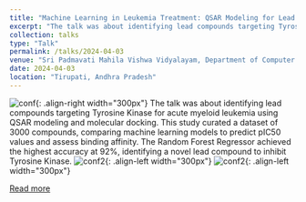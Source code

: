 ```yaml
---
title: "Machine Learning in Leukemia Treatment: QSAR Modeling for Lead Compound Identification"
excerpt: "The talk was about identifying lead compounds targeting Tyrosine Kinase for acute myeloid leukemia using QSAR Modeling and molecular docking."
collection: talks
type: "Talk"
permalink: /talks/2024-04-03
venue: "Sri Padmavati Mahila Vishwa Vidyalayam, Department of Computer Science"
date: 2024-04-03
location: "Tirupati, Andhra Pradesh"
---
```

![conf](/sohith/images/conference_spmvv_3.jpg){: .align-right width="300px"}
The talk was about identifying lead compounds targeting Tyrosine Kinase for acute myeloid leukemia using QSAR modeling and molecular docking. This study curated a dataset of 3000 compounds, comparing machine learning models to predict pIC50 values and assess binding affinity. The Random Forest Regressor achieved the highest accuracy at 92%, identifying a novel lead compound to inhibit Tyrosine Kinase.
![conf2](/sohith/images/conference_spmvv_2.jpg){: .align-left width="300px"}
![conf2](/sohith/images/conference_spmvv.jpg){: .align-left width="300px"}

[Read more](https://docs.google.com/presentation/d/147HJim4cYBW76uU8KdPPKxTDdNdYRin9/edit?usp=sharing&ouid=100906669484248521171&rtpof=true&sd=true)
